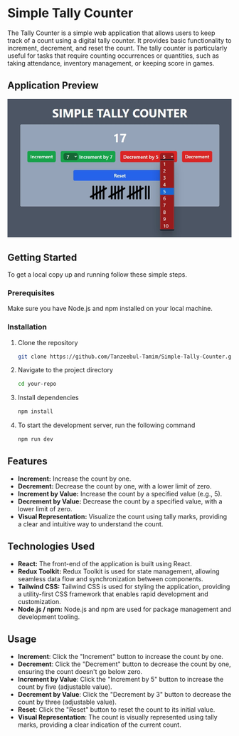 # Simple Tally Counter

The Tally Counter is a simple web application that allows users to keep track of a count using a digital tally counter. It provides basic functionality to increment, decrement, and reset the count. The tally counter is particularly useful for tasks that require counting occurrences or quantities, such as taking attendance, inventory management, or keeping score in games.

## Application Preview
![Alt Text](https://github.com/Tanzeebul-Tamim/Simple-Tally-Counter/blob/main/App_preview.jpg?raw=true)

## Getting Started

To get a local copy up and running follow these simple steps.

### Prerequisites

Make sure you have Node.js and npm installed on your local machine.

### Installation

1. Clone the repository
   ```sh
   git clone https://github.com/Tanzeebul-Tamim/Simple-Tally-Counter.git
   ```
   
2. Navigate to the project directory

   ```sh
   cd your-repo
   ```
   
3. Install dependencies
    ```sh
    npm install
    ```
    
4. To start the development server, run the following command
    ```sh
    npm run dev
    ```

## Features

- **Increment:** Increase the count by one.
- **Decrement:** Decrease the count by one, with a lower limit of zero.
- **Increment by Value:** Increase the count by a specified value (e.g., 5).
- **Decrement by Value:** Decrease the count by a specified value, with a lower limit of zero.
- **Visual Representation:** Visualize the count using tally marks, providing a clear and intuitive way to understand the count.

## Technologies Used

- **React:** The front-end of the application is built using React.
- **Redux Toolkit:** Redux Toolkit is used for state management, allowing seamless data flow and synchronization between components.
- **Tailwind CSS:** Tailwind CSS is used for styling the application, providing a utility-first CSS framework that enables rapid development and customization.
- **Node.js / npm:** Node.js and npm are used for package management and development tooling.

## Usage

- **Increment**: Click the "Increment" button to increase the count by one.
- **Decrement**: Click the "Decrement" button to decrease the count by one, ensuring the count doesn't go below zero.
- **Increment by Value**: Click the "Increment by 5" button to increase the count by five (adjustable value).
- **Decrement by Value**: Click the "Decrement by 3" button to decrease the count by three (adjustable value).
- **Reset**: Click the "Reset" button to reset the count to its initial value.
- **Visual Representation**: The count is visually represented using tally marks, providing a clear indication of the current count.

